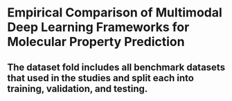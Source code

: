 # Empirical Comparison of Multimodal Deep Learning Frameworks for Molecular Property Prediction

## The dataset fold includes all benchmark datasets that used in the studies and split each into training, validation, and testing.

